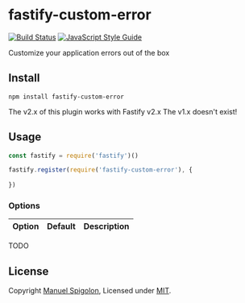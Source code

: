 # fastify-custom-error

[![Build Status](https://github.com/Eomm/fastify-custom-error/workflows/ci/badge.svg)](https://github.com/Eomm/fastify-custom-error/actions)
[![JavaScript Style Guide](https://img.shields.io/badge/code_style-standard-brightgreen.svg)](https://standardjs.com)

Customize your application errors out of the box

## Install

```
npm install fastify-custom-error
```

<!--The v3.x of this plugin works with Fastify v3.x
The v2.x, instead works with Fastify v2.x-->
The v2.x of this plugin works with Fastify v2.x
The v1.x doesn't exist!

## Usage

```js
const fastify = require('fastify')()

fastify.register(require('fastify-custom-error'), {
  
})
```

### Options


| Option | Default | Description |
|--------|---------|-------------|

TODO

## License

Copyright [Manuel Spigolon](https://github.com/Eomm), Licensed under [MIT](./LICENSE).
